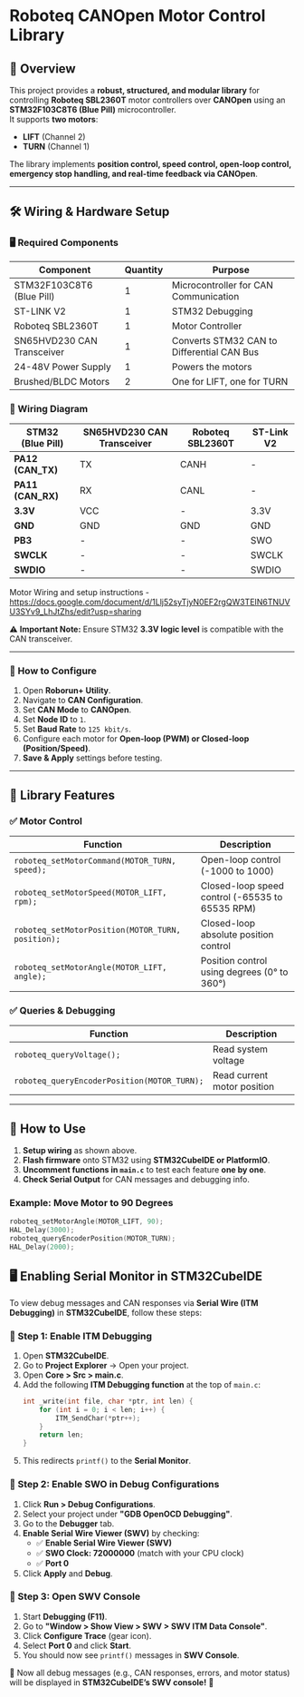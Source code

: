 # Roboteq CANOpen Motor Control Library

## 📖 Overview
This project provides a **robust, structured, and modular library** for controlling **Roboteq SBL2360T** motor controllers over **CANOpen** using an **STM32F103C8T6 (Blue Pill)** microcontroller.  
It supports **two motors**:
- **LIFT** (Channel 2)
- **TURN** (Channel 1)  

The library implements **position control, speed control, open-loop control, emergency stop handling, and real-time feedback via CANOpen**.

---

## 🛠️ **Wiring & Hardware Setup**
### **🖥️ Required Components**
| Component             | Quantity | Purpose |
|----------------------|----------|---------|
| STM32F103C8T6 (Blue Pill) | 1  | Microcontroller for CAN Communication |
| ST-LINK V2 | 1  | STM32 Debugging |
| Roboteq SBL2360T | 1  | Motor Controller |
| SN65HVD230 CAN Transceiver | 1 | Converts STM32 CAN to Differential CAN Bus |
| 24-48V Power Supply | 1 | Powers the motors |
| Brushed/BLDC Motors | 2 | One for LIFT, one for TURN |

### **🔌 Wiring Diagram**
| STM32 (Blue Pill)  | SN65HVD230 CAN Transceiver | Roboteq SBL2360T | ST-Link V2 |
|--------------------|--------------------------|------------------|--------------|
| **PA12 (CAN_TX)**  | TX                       | CANH             | -            |
| **PA11 (CAN_RX)**  | RX                       | CANL             | -   |
| **3.3V**           | VCC                      | -                | 3.3V    |
| **GND**            | GND                      | GND              | GND    |
| **PB3**            | -                      | -              | SWO    |
| **SWCLK**           | -                      | -                | SWCLK    |
| **SWDIO**            | -                      | -              | SWDIO    |

Motor Wiring and setup instructions - https://docs.google.com/document/d/1Llj52syTjyN0EF2rgQW3TEIN6TNUVU3SYv9_LhJtZhs/edit?usp=sharing

⚠ **Important Note:** Ensure STM32 **3.3V logic level** is compatible with the CAN transceiver.

---

<!-- ## ⚙️ **Controller Configuration (Roboteq)**
### **📌 General Settings**
| Setting | Value | Notes |
|---------|-------|-------|
| **CAN Mode** | **CANOpen** | Ensures compatibility with SDO/PDO |
| **Node ID** | **1** | This is fixed in our library |
| **CAN Baud Rate** | **500 kbit/s** | Recommended for stable communication |
| **Motor 1 (TURN) Mode** | Open-loop / Closed-loop | Change as needed |
| **Motor 2 (LIFT) Mode** | Open-loop / Closed-loop | Change as needed | -->

### **📌 How to Configure**
1. Open **Roborun+ Utility**.
2. Navigate to **CAN Configuration**.
3. Set **CAN Mode** to **CANOpen**.
4. Set **Node ID** to `1`.
5. Set **Baud Rate** to `125 kbit/s`.
6. Configure each motor for **Open-loop (PWM) or Closed-loop (Position/Speed)**.
7. **Save & Apply** settings before testing.

---

## 📜 **Library Features**
### **✅ Motor Control**
| Function | Description |
|----------|-------------|
| `roboteq_setMotorCommand(MOTOR_TURN, speed);` | Open-loop control (-1000 to 1000) |
| `roboteq_setMotorSpeed(MOTOR_LIFT, rpm);` | Closed-loop speed control (-65535 to 65535 RPM) |
| `roboteq_setMotorPosition(MOTOR_TURN, position);` | Closed-loop absolute position control |
| `roboteq_setMotorAngle(MOTOR_LIFT, angle);` | Position control using degrees (0° to 360°) |

### **✅ Queries & Debugging**
| Function | Description |
|----------|-------------|
| `roboteq_queryVoltage();` | Read system voltage |
| `roboteq_queryEncoderPosition(MOTOR_TURN);` | Read current motor position |

---

## 📝 **How to Use**
1. **Setup wiring** as shown above.
2. **Flash firmware** onto STM32 using **STM32CubeIDE or PlatformIO**.
3. **Uncomment functions in `main.c`** to test each feature **one by one**.
4. **Check Serial Output** for CAN messages and debugging info.

### **Example: Move Motor to 90 Degrees**
```c
roboteq_setMotorAngle(MOTOR_LIFT, 90);
HAL_Delay(3000);
roboteq_queryEncoderPosition(MOTOR_TURN);
HAL_Delay(2000);
```

## 🖥️ **Enabling Serial Monitor in STM32CubeIDE**
To view debug messages and CAN responses via **Serial Wire (ITM Debugging)** in **STM32CubeIDE**, follow these steps:

### **🔹 Step 1: Enable ITM Debugging**
1. Open **STM32CubeIDE**.
2. Go to **Project Explorer** → Open your project.
3. Open **Core > Src > main.c**.
4. Add the following **ITM Debugging function** at the top of `main.c`:
    ```c
    int _write(int file, char *ptr, int len) {
        for (int i = 0; i < len; i++) {
            ITM_SendChar(*ptr++);
        }
        return len;
    }
    ```
5. This redirects `printf()` to the **Serial Monitor**.

### **🔹 Step 2: Enable SWO in Debug Configurations**
1. Click **Run > Debug Configurations**.
2. Select your project under **"GDB OpenOCD Debugging"**.
3. Go to the **Debugger** tab.
4. **Enable Serial Wire Viewer (SWV)** by checking:
   - ✅ **Enable Serial Wire Viewer (SWV)**
   - ✅ **SWO Clock: 72000000** (match with your CPU clock)
   - ✅ **Port 0**
5. Click **Apply** and **Debug**.

### **🔹 Step 3: Open SWV Console**
1. Start **Debugging (F11)**.
2. Go to **"Window > Show View > SWV > SWV ITM Data Console"**.
3. Click **Configure Trace** (gear icon).
4. Select **Port 0** and click **Start**.
5. You should now see `printf()` messages in **SWV Console**.

🚀 Now all debug messages (e.g., CAN responses, errors, and motor status) will be displayed in **STM32CubeIDE’s SWV console!** 🎯
